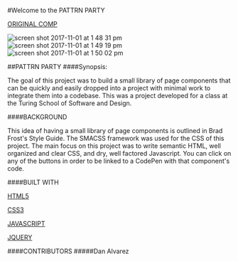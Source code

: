 #Welcome to the PATTRN PARTY

[ORIGINAL COMP](http://frontend.turing.io/projects/pattrn-party.html)

![screen shot 2017-11-01 at 1 48 31 pm](https://user-images.githubusercontent.com/26985984/32294407-b7b0355e-bf0b-11e7-8497-f2b7fc6d6f0a.png)
![screen shot 2017-11-01 at 1 49 19 pm](https://user-images.githubusercontent.com/26985984/32294428-ca7ab9b6-bf0b-11e7-91cf-a7452ec8c6cf.png)
![screen shot 2017-11-01 at 1 50 02 pm](https://user-images.githubusercontent.com/26985984/32294442-d4a261a0-bf0b-11e7-8544-1b2c54392dcb.png)

##PATTRN PARTY
####Synopsis:

The goal of this project was to build a small library of page components that can be quickly and easily dropped into a project with minimal work to integrate them into a codebase. This was a project developed for a class at the Turing School of Software and Design.

####BACKGROUND

This idea of having a small library of page components is outlined in Brad Frost's Style Guide. The SMACSS framework was used for the CSS of this project. The main focus on this project was to write semantic HTML, well organized and clear CSS, and dry, well factored Javascript. You can click on any of the buttons in order to be linked to a CodePen with that component's code.

####BUILT WITH

[HTML5](https://developer.mozilla.org/en-US/docs/Web/Guide/HTML/HTML5)

[CSS3](https://developer.mozilla.org/en-US/docs/Web/CSS/CSS3)

[JAVASCRIPT](https://developer.mozilla.org/en-US/docs/Web/JavaScript)

[JQUERY](https://developer.mozilla.org/en-US/docs/Glossary/jQuery)

####CONTRIBUTORS
#####Dan Alvarez

